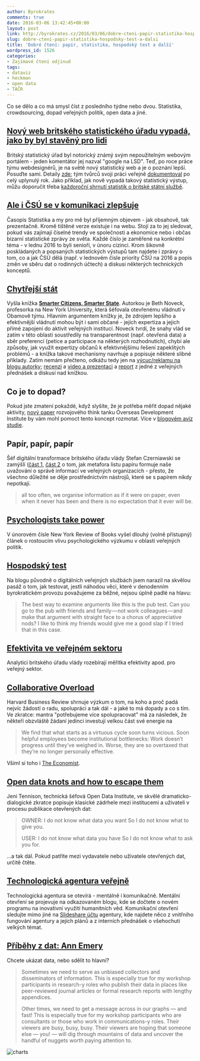 ```yaml
---
author: Byrokrates
comments: true
date: 2016-03-06 13:42:45+00:00
layout: post
link: http://byrokrates.cz/2016/03/06/dobre-cteni-papir-statistika-hospodsky-test-a-dalsi/
slug: dobre-cteni-papir-statistika-hospodsky-test-a-dalsi
title: 'Dobré čtení: papír, statistika, hospodský test a další'
wordpress_id: 1526
categories:
- Zajímavé čtení odjinud
tags:
- dataviz
- heckman
- open data
- TAČR
---
```


Co se dělo a co má smysl číst z posledního týdne nebo dvou. Statistika, crowdsourcing, dopad veřejných politik, open data a jiné.

<!-- more -->



## [Nový web britského statistického úřadu vypadá, jako by byl stavěný pro lidi](http://ons.gov.uk)



Britský statistický úřad byl notorický známý svým nepoužitelným webovým portálem - jeden komentátor jej nazval "google na LSD". Teď, po roce práce týmu webdesignérů, je na světě nový statistický web a je o poznání lepší. Posuďte sami. Detaily [zde](http://blog.ons.digital/2016/02/25/new-ons-website-launched/); tým tvůrců svoji práci veřejně [dokumentoval](http://blog.ons.digital/) po celý uplynulý rok. Jako příklad, jak nově vypadá takový statistický výstup, můžu doporučit třeba [každoroční shrnutí statistik o britské státní službě](https://www.ons.gov.uk/employmentandlabourmarket/peopleinwork/publicsectorpersonnel/bulletins/civilservicestatistics/2015-10-08).



## [Ale i ČSÚ se v komunikaci zlepšuje](http://www.statistikaamy.cz/)



Časopis Statistika a my pro mě byl příjemným objevem - jak obsahově, tak prezentačně. Kromě tištěné verze existuje i na webu. Stojí za to jej sledovat, pokud vás zajímají číselné trendy ve společnosti a ekonomice nebo i občas bizarní statistické zprávy ze světa. Každé číslo je zaměřené na konkrétní téma - v lednu 2016 to byli senioři, v únoru cizinci. Krom šikovně poskládaných a popsaných statistických výstupů tam najdete i zprávy o tom, co a jak ČSÚ dělá (např. v lednovém čísle priority ČSÚ na 2016 a popis změn ve sběru dat o rodinných účtech) a diskusi některých technických konceptů.



## [Chytřejší stát]((http://smarterstate.com/))



Vyšla knížka [**Smarter Citizens, Smarter State**](http://smarterstate.com/). Autorkou je Beth Noveck, profesorka na New York University, která šéfovala otevřenému vládnutí v Obamově týmu. Hlavním argumentem knížky je, že zdrojem lepšího a efektivnější vládnutí mohou být i sami občané - jejich expertiza a jejich přímé zapojení do aktivit veřejných institucí. Noveck tvrdí, že snahy vlád se zatím v této oblasti soustředily na transparentnost (např. otevřená data) a sběr preferencí (petice a participace na některých rozhodnutích), chybí ale způsoby, jak využít expertizy občanů k efektivnějšímu řešení zapeklitých problémů - a knížka takové mechanismy navrhuje a popisuje některé slibné příklady. Zatím nemám přečteno, odkážu tedy jen na [výcuc/reklamu na blogu autorky](https://medium.com/@bethnoveck/the-rise-of-the-citizen-expert-ffba66dea199#.niys0d4xa);
[recenzi](http://bostonreview.net/blog/andrew-mayersohn-beth-simone-noveck-smart-citizens-smarter-state) a [video a prezentaci](http://www.instituteforgovernment.org.uk/events/smart-citizens-smarter-state-technologies-expertise-and-future-governing-professor-beth) a [report](http://www.instituteforgovernment.org.uk/blog/13259/out-to-tinder-beth-simone-noveck-on-using-citizen-expertise-in-government/) z jedné z veřejných přednášek a diskusí nad knížkou.



## Co je to dopad?



Pokud jste zmatení pokaždé, když slyšíte, že je potřeba měřit dopad nějaké aktivity, [nový paper](http://www.odi.org/publications/10326-impact) rozvojového think tanku Overseas Development Institute by vám mohl pomoct tento koncept rozmotat. Více v [blogovém avíz studie](http://www.researchtoaction.org/2016/02/what-do-we-mean-by-impact/).



## Papír, papír, papír



Šéf digitální transformace britského úřadu vlády Stefan Czerniawski se zamýšlí ([část 1](http://publicstrategist.com/2016/01/thinking-on-paper/), [část 2](http://publicstrategist.com/2016/02/paper-cutouts-thinking-on-paper-part-2/) o tom, jak metafora listu papíru formuje naše uvažování o správě informací ve veřejných organizacích - přesto, že všechno důležité se děje prostřednictvím nástrojů, které se s papírem nikdy nepotkají.



<blockquote>
  all too often, we organise information as if it were on paper, even when it never has been and there is no expectation that it ever will be.
</blockquote>





## [Psychologists take power](http://www.nybooks.com/articles/2016/02/25/the-psychologists-take-power/)



V únorovém čísle New York Review of Books vyšel dlouhý (volně přístupný) článek o rostoucím vlivu psychologického výzkumu v oblasti veřejných politik.



## [Hospodský test](https://medium.com/public-innovators-network/bad-service-design-is-not-a-strategy-b3024efd3e9d#.aeoazbc9n)



Na blogu původně o digitálních veřejných službách jsem narazil na skvělou pasáž o tom, jak testovat, jestli náhodou věci, které v denodenním byrokratickém provozu považujeme za běžné, nejsou úplně padlé na hlavu:



<blockquote>
  The best way to examine arguments like this is the pub test. Can you go to the pub with friends and family — not work colleagues — and make that argument with straight face to a chorus of appreciative nods? I like to think my friends would give me a good slap if I tried that in this case.
</blockquote>





## [Efektivita ve veřejném sektoru](https://quarterly.blog.gov.uk/2016/01/25/improving-public-sector-efficiency-to-deliver-a-smarter-state/)



Analytici britského úřadu vlády rozebírají měřítka efektivity apod. pro veřejný sektor.



## [Collaborative Overload](https://hbr.org/2016/01/collaborative-overload)



Harvard Business Review shrnuje výzkum o tom, na koho a proč padá nejvíc žádostí o radu, spolupráci a tak dál - a jaké to má dopady a co s tím. Ve zkratce: mantra "potřebujeme více spolupracovat" má za následek, že někteří obzvláště žádaní jedinci investují velkou část své energie na



<blockquote>We find that what starts as a virtuous cycle soon turns vicious. Soon helpful employees become institutional bottlenecks: Work doesn’t progress until they’ve weighed in. Worse, they are so overtaxed that they’re no longer personally effective.</blockquote>



Všiml si toho i [The Economist](http://www.economist.com/news/business/21688872-fashion-making-employees-collaborate-has-gone-too-far-collaboration-curse).



## [Open data knots and how to escape them](http://theodi.org/blog/open-data-knots)



Jeni Tennison, technická šéfová Open Data Institute, ve skvělé dramaticko-dialogické zkratce popisuje klasické zádrhele mezi institucemi a uživateli v procesu publikace otevřených dat:



<blockquote>
  OWNER: I do not know what data you want
  So I do not know what to give you.
  
  USER: I do not know what data you have
  So I do not know what to ask you for.
</blockquote>



...a tak dál. Pokud patříte mezi vydavatele nebo uživatele otevřených dat, určitě čtěte.





## [Technologická agentura veřejně](http://www.tacr.blog.ihned.cz/)



Technologická agentura se otevírá - mentálně i komunikačně. Mentální otevření se projevuje na odkazovaném blogu, kde se dočtete o novém programu na inovativní využití humanitních věd. Komunikační otevření sledujte mimo jiné na [Slideshare účtu](http://www.slideshare.net/TACRprezentace/presentations) agentury, kde najdete něco z vnitřního fungování agentury a jejích plánů a z interních přednášek o všehochuti velkých témat.



## [Příběhy z dat: Ann Emery](http://annkemery.com/four-storytelling-strategies/)



Chcete ukázat data, nebo sdělit to hlavní?



<blockquote>
  Sometimes we need to serve as unbiased collectors and disseminators of information. This is especially true for my workshop participants in research-y roles who publish their data in places like peer-reviewed journal articles or formal research reports with lengthy appendices.
  
  Other times, we need to get a message across in our graphs — and fast! This is especially true for my workshop participants who are consultants or those who work in communications-y roles. Their viewers are busy, busy, busy. Their viewers are hoping that someone else — you! — will dig through mountains of data and uncover the handful of nuggets worth paying attention to.
</blockquote>



![charts](http://byrokrates.cz/wp-content/uploads/2016/02/charts-1-1024x575.png)
